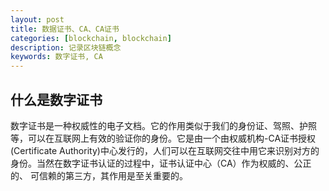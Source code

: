 ```yaml
---
layout: post
title: 数据证书、CA、CA证书
categories: [blockchain, blockchain]
description: 记录区块链概念
keywords: 数字证书, CA
---
```

## 什么是数字证书

数字证书是一种权威性的电子文档。它的作用类似于我们的身份证、驾照、护照等，可以在互联网上有效的验证你的身份。它是由一个由权威机构-CA证书授权(Certificate Authority)中心发行的，人们可以在互联网交往中用它来识别对方的身份。当然在数字证书认证的过程中，证书认证中心（CA）作为权威的、公正的、 可信赖的第三方，其作用是至关重要的。

